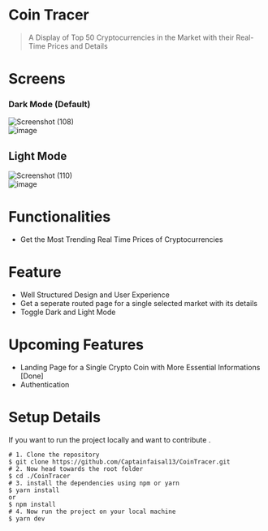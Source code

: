 # Coin Tracer
> A Display of Top 50 Cryptocurrencies in the Market with their Real-Time Prices and Details

# Screens

### Dark Mode (Default)

![Screenshot (108)](https://user-images.githubusercontent.com/80672730/209451989-4ca8f82e-0cf6-4cbc-b227-f58b2d3bf29b.png)
<br/>
![image](https://github.com/Captainfaisal13/CoinTracer/assets/80672730/a902e04f-1349-496d-a38b-89d72f5d5067)


## Light Mode

![Screenshot (110)](https://user-images.githubusercontent.com/80672730/209452010-57f50f34-820c-4f5d-8c8d-d027e7e3b41b.png)
<br/>
![image](https://github.com/Captainfaisal13/CoinTracer/assets/80672730/28f5e454-4122-4aeb-9253-a10d38997e07)

# Functionalities

- Get the Most Trending Real Time Prices of Cryptocurrencies

# Feature

- Well Structured Design and User Experience
- Get a seperate routed page for a single selected market with its details
- Toggle Dark and Light Mode

# Upcoming Features

- Landing Page for a Single Crypto Coin with More Essential Informations [Done]
- Authentication

# Setup Details

If you want to run the project locally and want to contribute .

```console
# 1. Clone the repository
$ git clone https://github.com/Captainfaisal13/CoinTracer.git
# 2. Now head towards the root folder
$ cd ./CoinTracer
# 3. install the dependencies using npm or yarn
$ yarn install
or
$ npm install
# 4. Now run the project on your local machine
$ yarn dev
```
